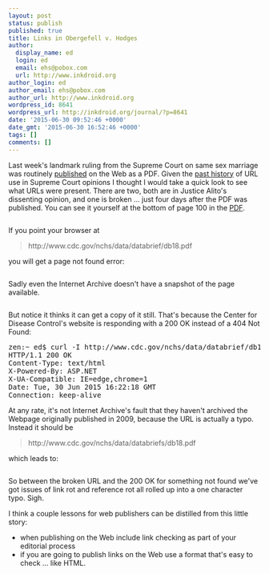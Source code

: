 ```yaml
---
layout: post
status: publish
published: true
title: Links in Obergefell v. Hodges
author:
  display_name: ed
  login: ed
  email: ehs@pobox.com
  url: http://www.inkdroid.org
author_login: ed
author_email: ehs@pobox.com
author_url: http://www.inkdroid.org
wordpress_id: 8641
wordpress_url: http://inkdroid.org/journal/?p=8641
date: '2015-06-30 09:52:46 +0000'
date_gmt: '2015-06-30 16:52:46 +0000'
tags: []
comments: []
---
```

<p>Last week's landmark ruling from the Supreme Court on same sex marriage was routinely <a href="http://www.supremecourt.gov/opinions/14pdf/14-556_3204.pdf">published</a> on the Web as a PDF. Given the <a href="http://www.nytimes.com/2013/09/24/us/politics/in-supreme-court-opinions-clicks-that-lead-nowhere.html?_r=0">past history</a> of URL use in Supreme Court opinions I thought I would take a quick look to see what URLs were present. There are two, both are in Justice Alito's dissenting opinion, and one is broken ... just four days after the PDF was published. You can see it yourself at the bottom of page 100 in the <a href="http://www.supremecourt.gov/opinions/14pdf/14-556_3204.pdf">PDF</a>.</p>
<p><a href="http://www.supremecourt.gov/opinions/14pdf/14-556_3204.pdf"><img src="http://inkdroid.org/images/scotus-1.png" alt="" /></a></p>
<p>If you point your browser at</p>
<blockquote>
<p>http://www.cdc.gov/nchs/data/databrief/db18.pdf</p>
</blockquote>
<p>you will get a page not found error:</p>
<p><img src="http://inkdroid.org/images/scotus-2.png" alt="" /></p>
<p>Sadly even the Internet Archive doesn't have a snapshot of the page available.</p>
<p><a href="http://www.cdc.gov/nchs/data/databriefs/db18.pdf"><img src="http://inkdroid.org/images/scotus-3.png" alt="" /></a></p>
<p>But notice it thinks it can get a copy of it still. That's because the Center for Disease Control's website is responding with a 200 OK instead of a 404 Not Found:</p>
<pre>zen:~ ed$ curl -I http://www.cdc.gov/nchs/data/databrief/db18.pdf
HTTP/1.1 200 OK
Content-Type: text/html
X-Powered-By: ASP.NET
X-UA-Compatible: IE=edge,chrome=1
Date: Tue, 30 Jun 2015 16:22:18 GMT
Connection: keep-alive
</pre>
<p>At any rate, it's not Internet Archive's fault that they haven't archived the Webpage originally published in 2009, because the URL is actually a typo. Instead it should be</p>
<blockquote>
<p>http://www.cdc.gov/nchs/data/databriefs/db18.pdf</p>
</blockquote>
<p>which leads to:</p>
<p><a href="http://www.cdc.gov/nchs/data/databriefs/db18.pdf"><img src="http://inkdroid.org/images/scotus-4.png" alt="" /></a></p>
<p>So between the broken URL and the 200 OK for something not found we've got issues of link rot and reference rot all rolled up into a one character typo. Sigh.</p>
<p>I think a couple lessons for web publishers can be distilled from this little story:</p>
<ul>
<li>when publishing on the Web include link checking as part of your editorial process</li>
<li>if you are going to publish links on the Web use a format that's easy to check ... like HTML.</li>
</ul>
